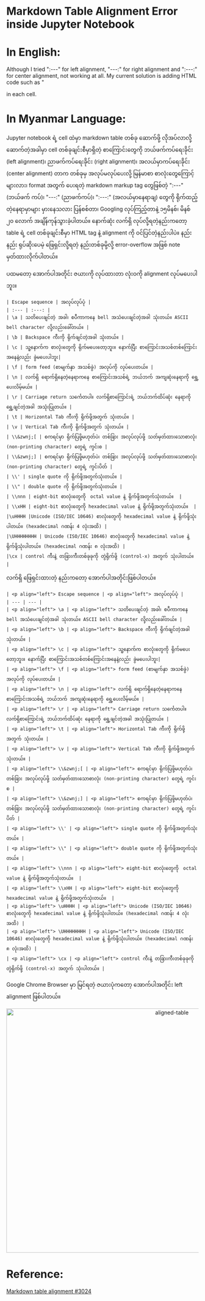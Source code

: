# Markdown Table Alignment Error inside Jupyter Notebook 

# In English:  
Although I tried ":---" for left alignment, "---:" for right alignment and ":---:" for center alignment, not working at all.
My current solution is adding HTML code such as "<p align="left"> in each cell.

# In Myanmar Language:
Jupyter notebook ရဲ့ cell ထဲမှာ markdown table တစ်ခု ဆောက်ဖို့ လိုအပ်လာလို့ ဆောက်တဲ့အခါမှာ cell တစ်ခုချင်းစီမှာရှိတဲ့ စာကြောင်းတွေကို ဘယ်ဖက်ကပ်ရေးခိုင်း (left alignment)၊ ညာဖက်ကပ်ရေးခိုင်း (right alignment)၊ အလယ်မှာကပ်ရေးခိုင်း (center alignment) တာက တစ်ခုမှ အလုပ်မလုပ်ပေးလို့ မြန်မာစာ စာလုံးတွေကြောင့်များလား၊ format အတွက် ပေးရတဲ့ markdown markup tag တွေဖြစ်တဲ့ ":---" (ဘယ်ဖက် ကပ်)၊ "---:" (ညာဖက်ကပ်)၊ ":---:" (အလယ်မှာနေရာချ) တွေကို ရိုက်ထည့်တဲ့နေရာမှာများ မှားနေသလား ပြန်စစ်တာ၊ Googling လုပ်ကြည့်တာနဲ့ ၁၅မိနစ်၊ မိနစ် ၂၀ လောက် အချိန်ကုန်သွားခဲ့ပါတယ်။ နောက်ဆုံး လက်ရှိ လုပ်လို့ရတဲ့နည်းကတော့ table ရဲ့ cell တစ်ခုချင်းစီမှာ HTML tag နဲ့ alignment ကို ဝင်ပြင်တဲ့နည်းပါပဲ။ နည်းနည်း ရုပ်ဆိုးပေမဲ့ ဖြေရှင်းလို့ရတဲ့ နည်းတစ်ခုမို့လို့ error-overflow အဖြစ် note မှတ်ထားလိုက်ပါတယ်။  

ပထမတော့ အောက်ပါအတိုင်း ဇယားကို လုပ်ထားတာ လုံးဝကို alignment လုပ်မပေးပါဘူး။  

```
| Escape sequence | အလုပ်လုပ်ပုံ |
| :--- | :---: |
| \a | သတိပေးချင်တဲ့ အခါ၊ စပီကာကနေ bell အသံပေးချင်တဲ့အခါ သုံးတယ်။ ASCII bell character လို့လည်းခေါ်တယ်။ |
| \b | Backspace ကီးကို ရိုက်ချင်တဲ့အခါ သုံးတယ်။ |
| \c | သူ့နောက်က စာလုံးတွေကို ရိုက်မပေးတော့ဘူး။ နောက်ပြီး စာကြောင်းအသစ်တစ်ကြောင်းအနေနဲ့လည်း ခွဲမပေးပါဘူး|
| \f | form feed (စာမျက်နှာ အသစ်ခွဲ) အလုပ်ကို လုပ်ပေးတယ်။ |
| \n | လက်ရှိ ရောက်ရှိနေတဲ့နေရာကနေ စာကြောင်းအသစ်ရဲ့ ဘယ်ဘက် အကျဆုံးနေရာကို ရွှေ့ပေးလိမ့်မယ်။ |
| \r | Carriage return သင်္ကေတပါ။ လက်ရှိစာကြောင်းရဲ့ ဘယ်ဘက်ထိပ်ဆုံး နေရာကို ရွှေ့ချင်တဲ့အခါ အသုံးပြုတယ်။ |
| \t | Horizontal Tab ကီးကို ရိုက်ဖို့အတွက် သုံးတယ်။ |
| \v | Vertical Tab ကီးကို ရိုက်ဖို့အတွက် သုံးတယ်။ |
| \\&zwnj;[ | စကရင်မှာ ရိုက်ပြဖို့မဟုတ်ပဲ၊ တစ်ခြား အလုပ်လုပ်ဖို့ သတ်မှတ်ထားသောစာလုံး (non-printing character) တွေရဲ့ ကွင်းစ |
| \\&zwnj;] | စကရင်မှာ ရိုက်ပြဖို့မဟုတ်ပဲ၊ တစ်ခြား အလုပ်လုပ်ဖို့ သတ်မှတ်ထားသောစာလုံး (non-printing character) တွေရဲ့ ကွင်းပိတ် |
| \\' | single quote ကို ရိုက်ဖို့အတွက်သုံးတယ်။ |
| \\" | double quote ကို ရိုက်ဖို့အတွက်သုံးတယ်။ |
| \\nnn | eight-bit စာလုံးတွေကို　octal value နဲ့ ရိုက်ဖို့အတွက်သုံးတယ်။  |
| \\xHH | eight-bit စာလုံးတွေကို hexadecimal value နဲ့ ရိုက်ဖို့အတွက်သုံးတယ်။  |
|\uHHHH |Unicode (ISO/IEC 10646) စာလုံးတွေကို hexadecimal value နဲ့ ရိုက်ဖို့သုံးပါတယ်။ (hexadecimal ဂဏန်း 4 လုံးအထိ) |
|\UHHHHHHHH | Unicode (ISO/IEC 10646) စာလုံးတွေကို hexadecimal value နဲ့ ရိုက်ဖို့သုံးပါတယ်။ (hexadecimal ဂဏန်း ၈ လုံးအထိ) |
|\cx | control ကီးနဲ့ တခြားကီးတစ်ခုခုကို တွဲရိုက်ဖို့ (control-x) အတွက် သုံးပါတယ်။ |
```

လက်ရှိ ဖြေရှင်းထားတဲ့ နည်းကတော့ အောက်ပါအတိုင်းဖြစ်ပါတယ်။  

```
| <p align="left"> Escape sequence | <p align="left"> အလုပ်လုပ်ပုံ |
| --- | --- |
| <p align="left"> \a | <p align="left"> သတိပေးချင်တဲ့ အခါ၊ စပီကာကနေ bell အသံပေးချင်တဲ့အခါ သုံးတယ်။ ASCII bell character လို့လည်းခေါ်တယ်။ |
| <p align="left"> \b | <p align="left"> Backspace ကီးကို ရိုက်ချင်တဲ့အခါ သုံးတယ်။ |
| <p align="left"> \c | <p align="left"> သူ့နောက်က စာလုံးတွေကို ရိုက်မပေးတော့ဘူး။ နောက်ပြီး စာကြောင်းအသစ်တစ်ကြောင်းအနေနဲ့လည်း ခွဲမပေးပါဘူး|
| <p align="left"> \f | <p align="left"> form feed (စာမျက်နှာ အသစ်ခွဲ) အလုပ်ကို လုပ်ပေးတယ်။ |
| <p align="left"> \n | <p align="left"> လက်ရှိ ရောက်ရှိနေတဲ့နေရာကနေ စာကြောင်းအသစ်ရဲ့ ဘယ်ဘက် အကျဆုံးနေရာကို ရွှေ့ပေးလိမ့်မယ်။ |
| <p align="left"> \r | <p align="left"> Carriage return သင်္ကေတပါ။ လက်ရှိစာကြောင်းရဲ့ ဘယ်ဘက်ထိပ်ဆုံး နေရာကို ရွှေ့ချင်တဲ့အခါ အသုံးပြုတယ်။ |
| <p align="left"> \t | <p align="left"> Horizontal Tab ကီးကို ရိုက်ဖို့အတွက် သုံးတယ်။ |
| <p align="left"> \v | <p align="left"> Vertical Tab ကီးကို ရိုက်ဖို့အတွက် သုံးတယ်။ |
| <p align="left"> \\&zwnj;[ | <p align="left"> စကရင်မှာ ရိုက်ပြဖို့မဟုတ်ပဲ၊ တစ်ခြား အလုပ်လုပ်ဖို့ သတ်မှတ်ထားသောစာလုံး (non-printing character) တွေရဲ့ ကွင်းစ |
| <p align="left"> \\&zwnj;] | <p align="left"> စကရင်မှာ ရိုက်ပြဖို့မဟုတ်ပဲ၊ တစ်ခြား အလုပ်လုပ်ဖို့ သတ်မှတ်ထားသောစာလုံး (non-printing character) တွေရဲ့ ကွင်းပိတ် |
| <p align="left"> \\' | <p align="left"> single quote ကို ရိုက်ဖို့အတွက်သုံးတယ်။ |
| <p align="left"> \\" | <p align="left"> double quote ကို ရိုက်ဖို့အတွက်သုံးတယ်။ |
| <p align="left"> \\nnn | <p align="left"> eight-bit စာလုံးတွေကို　octal value နဲ့ ရိုက်ဖို့အတွက်သုံးတယ်။  |
| <p align="left"> \\xHH | <p align="left"> eight-bit စာလုံးတွေကို hexadecimal value နဲ့ ရိုက်ဖို့အတွက်သုံးတယ်။  |
| <p align="left"> \uHHHH | <p align="left"> Unicode (ISO/IEC 10646) စာလုံးတွေကို hexadecimal value နဲ့ ရိုက်ဖို့သုံးပါတယ်။ (hexadecimal ဂဏန်း 4 လုံးအထိ) |
| <p align="left"> \UHHHHHHHH | <p align="left"> Unicode (ISO/IEC 10646) စာလုံးတွေကို hexadecimal value နဲ့ ရိုက်ဖို့သုံးပါတယ်။ (hexadecimal ဂဏန်း ၈ လုံးအထိ) |
| <p align="left"> \cx | <p align="left"> control ကီးနဲ့ တခြားကီးတစ်ခုခုကို တွဲရိုက်ဖို့ (control-x) အတွက် သုံးပါတယ်။ |
```

Google Chrome Browser မှာ မြင်ရတဲ့ ဇယားပုံကတော့ အောက်ပါအတိုင်း left alignment ဖြစ်ပါတယ်။  

<p align="center">
 <img src="https://github.com/ye-kyaw-thu/error-overflow/blob/master/fig/markdown-table-alignment-error-within-Jupyter-notebook-solution.png" alt="aligned-table" width="852px" height="638px" /> 
</p>

# Reference:  

[Markdown table alignment #3024](https://github.com/jupyter/notebook/issues/3024)  

